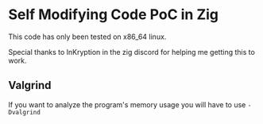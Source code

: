 # Self Modifying Code PoC in Zig

This code has only been tested on x86_64 linux.

Special thanks to InKryption in the zig discord for helping me getting this to work.

## Valgrind

If you want to analyze the program's memory usage you will have to use `-Dvalgrind`
